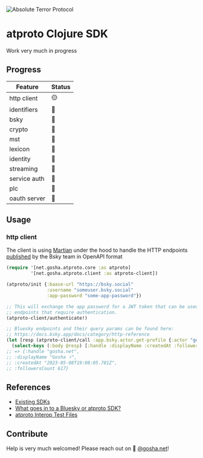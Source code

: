 <p>
  <img src="https://raw.github.com/goshatch/atproto-clojure/main/resources/logo.png" 
  alt="Absolute Terror Protocol"
  style="max-width:300px;" />
</p>

# atproto Clojure SDK

Work very much in progress

## Progress

| Feature      | Status |
|--------------|--------|
| http client  | 🟡    |
| identifiers  | 🔴    |
| bsky         | 🔴    |
| crypto       | 🔴    |
| mst          | 🔴    |
| lexicon      | 🔴    |
| identity     | 🔴    |
| streaming    | 🔴    |
| service auth | 🔴    |
| plc          | 🔴    |
| oauth server | 🔴    |

## Usage

### http client

The client is using [Martian](https://github.com/oliyh/martian/) under the hood to handle the HTTP endpoints [published](https://github.com/bluesky-social/bsky-docs/tree/main/atproto-openapi-types) by the Bsky team in OpenAPI format

```clojure
(require '[net.gosha.atproto.core :as atproto]
         '[net.gosha.atproto.client :as atproto-client])

(atproto/init {:baase-url "https://bsky.social"
               :username "someuser.bsky.social"
               :app-password "some-app-password"})

;; This will exchange the app password for a JWT token that can be used to query
;; endpoints that require authentication.
(atproto-client/authenticate!)

;; Bluesky endpoints and their query params can be found here:
;; https://docs.bsky.app/docs/category/http-reference
(let [resp (atproto-client/call :app.bsky.actor.get-profile {:actor "gosha.net"})]
  (select-keys (:body @resp) [:handle :displayName :createdAt :followersCount]))
;; => {:handle "gosha.net",
;; :displayName "Gosha ⚡",
;; :createdAt "2023-05-08T19:08:05.781Z",
;; :followersCount 617}
```

## References

- [Existing SDKs](https://atproto.com/sdks)
- [What goes in to a Bluesky or atproto SDK?](https://github.com/bluesky-social/atproto/discussions/2415)
- [atproto Interop Test Files](https://github.com/bluesky-social/atproto-interop-tests)

## Contribute

Help is very much welcomed! Please reach out on 🦋 [@gosha.net](https://bsky.app/profile/gosha.net)!
